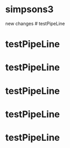 # simpsons3
new changes # testPipeLine
# testPipeLine
# testPipeLine
# testPipeLine
# testPipeLine
# testPipeLine
